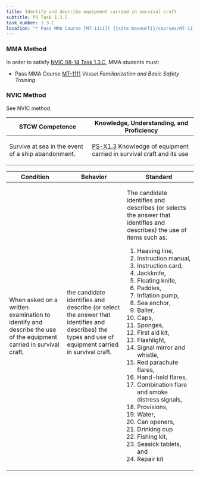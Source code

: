 ```yaml
---
title: Identify and describe equipment carried in survival craft
subtitle: PS Task 1.3.C 
task_number: 1.3.C
location: "* Pass MMA Course [MT-1111]( {{site.baseurl}}/courses/MT-1111) *Vessel Familiarization and Basic Safety Training*" 
---
```



### MMA Method

In order to satisfy  [NVIC 08-14  Task  1.3.C]({{site.baseurl}}/assets/images/nvic-08-14.pdf), MMA students must:

* Pass MMA Course [MT-1111]( {{site.baseurl}}/courses/MT-1111) *Vessel Familiarization and Basic Safety Training*


### NVIC Method

<a onclick="togglevisibility('nvic_methods')" >See NVIC method.</a>

<div id='nvic_methods' class='hide'>

<table>
<thead>
<tr>
<th class='forty'> STCW Competence </th>
<th class='sixty'> Knowledge, Understanding, and Proficiency </th>
</tr>
</thead>




<tbody>
<tr><td markdown='1'>

Survive at sea in the event of a ship abandonment.

</td><td markdown='1'>

[PS-X1.3](../../tables/611.html#PS-X1.3) Knowledge of equipment carried in survival craft and its use

</td></tr>


</tbody>
</table>


<table>
<thead>
<tr><th class='twenty'>  Condition </th><th class='twenty'> Behavior </th><th  class='sixty'>Standard </th></tr>
</thead>
<tbody >



<tr><td markdown='1'>

When asked on a written examination to identify and describe the use of the equipment carried in survival craft,

</td><td markdown='1'>

the candidate identifies and describe (or select the answer that identifies and describes) the types and use of equipment carried in survival craft.

<br>

<div class="tooltip">
<span class="tooltiptext">
</span>
</div>


</td><td markdown='1'>

The candidate identifies and describes (or selects the answer that identifies and describes) the use of items such as: 

1. Heaving line,
2. Instruction manual,
3. Instruction card,
4. Jackknife,
5. Floating knife,
6. Paddles, 
7. Inflation pump,
8. Sea anchor,
9. Bailer,
10. Caps, 
11. Sponges,
12. First aid kit,
13. Flashlight,
14. Signal mirror and whistle, 
15. Red parachute flares, 
16. Hand-held flares, 
17. Combination flare and smoke distress signals, 
18. Provisions, 
19. Water, 
20. Can openers,
21. Drinking cup 
22. Fishing kit, 
23. Seasick tablets,  and 
24. Repair kit

</td></tr>
</tbody>
</table>
</div>
